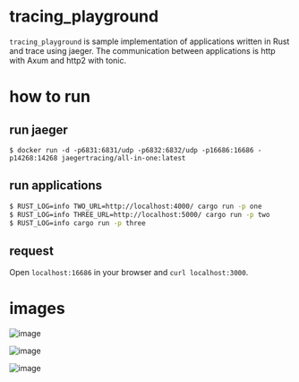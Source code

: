 # tracing_playground

`tracing_playground` is sample implementation of applications written in Rust and trace using jaeger.
The communication between applications is http with Axum and http2 with tonic.

# how to run

## run jaeger

`$ docker run -d -p6831:6831/udp -p6832:6832/udp -p16686:16686 -p14268:14268 jaegertracing/all-in-one:latest`

## run applications

```sh
$ RUST_LOG=info TWO_URL=http://localhost:4000/ cargo run -p one
$ RUST_LOG=info THREE_URL=http://localhost:5000/ cargo run -p two
$ RUST_LOG=info cargo run -p three
```

## request

Open `localhost:16686` in your browser and `curl localhost:3000`.

# images

![image](https://user-images.githubusercontent.com/21954399/155303798-bd11d8b7-e62a-4749-85df-d4394a970fd4.png)

![image](https://user-images.githubusercontent.com/21954399/155303958-3c543dbc-7f62-4e34-9100-a693dad8c1ba.png)

![image](https://user-images.githubusercontent.com/21954399/155304002-d885be05-09f2-4dc1-9552-b9354e096fa6.png)
